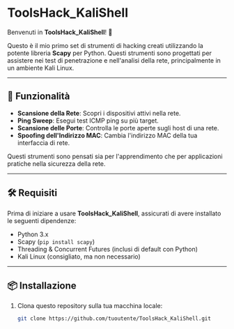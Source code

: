 # ToolsHack_KaliShell

Benvenuti in **ToolsHack_KaliShell**! 🎉

Questo è il mio primo set di strumenti di hacking creati utilizzando la potente libreria **Scapy** per Python. Questi strumenti sono progettati per assistere nei test di penetrazione e nell'analisi della rete, principalmente in un ambiente Kali Linux.

---

## 🚀 Funzionalità

- **Scansione della Rete**: Scopri i dispositivi attivi nella rete.
- **Ping Sweep**: Esegui test ICMP ping su più target.
- **Scansione delle Porte**: Controlla le porte aperte sugli host di una rete.
- **Spoofing dell'Indirizzo MAC**: Cambia l'indirizzo MAC della tua interfaccia di rete.

Questi strumenti sono pensati sia per l'apprendimento che per applicazioni pratiche nella sicurezza della rete.

---

## 🛠️ Requisiti

Prima di iniziare a usare **ToolsHack_KaliShell**, assicurati di avere installato le seguenti dipendenze:

- Python 3.x
- Scapy (`pip install scapy`)
- Threading & Concurrent Futures (inclusi di default con Python)
- Kali Linux (consigliato, ma non necessario)

---

## 📦 Installazione

1. Clona questo repository sulla tua macchina locale:

   ```bash
   git clone https://github.com/tuoutente/ToolsHack_KaliShell.git
